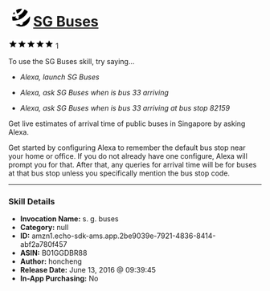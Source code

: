 # &nbsp;<img src="skill_icon" alt="SG Buses icon" width="36"> [SG Buses](http://alexa.amazon.com/#skills/amzn1.echo-sdk-ams.app.2be9039e-7921-4836-8414-abf2a780f457)
![5 stars](../../images/ic_star_black_18dp_1x.png)![5 stars](../../images/ic_star_black_18dp_1x.png)![5 stars](../../images/ic_star_black_18dp_1x.png)![5 stars](../../images/ic_star_black_18dp_1x.png)![5 stars](../../images/ic_star_black_18dp_1x.png) 1

To use the SG Buses skill, try saying...

* *Alexa, launch SG Buses*

* *Alexa, ask SG Buses when is bus 33 arriving*

* *Alexa, ask SG Buses when is bus 33 arriving at bus stop 82159*

Get live estimates of arrival time of public buses in Singapore by asking Alexa. 

Get started by configuring Alexa to remember the default bus stop near your home or office. If you do not already have one configure, Alexa will prompt you for that. After that, any queries for arrival time will be for buses at that bus stop unless you specifically mention the bus stop code.

***

### Skill Details

* **Invocation Name:** s. g. buses
* **Category:** null
* **ID:** amzn1.echo-sdk-ams.app.2be9039e-7921-4836-8414-abf2a780f457
* **ASIN:** B01GGDBR88
* **Author:** honcheng
* **Release Date:** June 13, 2016 @ 09:39:45
* **In-App Purchasing:** No
